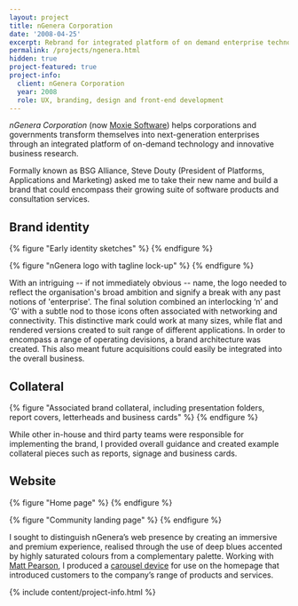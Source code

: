 ```yaml
---
layout: project
title: nGenera Corporation
date: '2008-04-25'
excerpt: Rebrand for integrated platform of on demand enterprise technology..
permalink: /projects/ngenera.html
hidden: true
project-featured: true
project-info:
  client: nGenera Corporation
  year: 2008
  role: UX, branding, design and front-end development
---
```

_nGenera Corporation_ (now [Moxie Software][1]) helps corporations and governments transform themselves into next-generation enterprises through an integrated platform of on-demand technology and innovative business research.

Formally known as BSG Alliance, Steve Douty (President of Platforms, Applications and Marketing) asked me to take their new name and build a brand that could encompass their growing suite of software products and consultation services.

## Brand identity
{% figure "Early identity sketches" %}
{% endfigure %}

{% figure "nGenera logo with tagline lock-up" %}
{% endfigure %}

With an intriguing -- if not immediately obvious -- name, the logo needed to reflect the organisation's broad ambition and signify a break with any past notions of 'enterprise'. The final solution combined an interlocking ‘n’ and ‘G’ with a subtle nod to those icons often associated with networking and connectivity. This distinctive mark could work at many sizes, while flat and rendered versions created to suit range of different applications. In order to encompass a range of operating devisions, a brand architecture was created. This also meant future acquisitions could easily be integrated into the overall business.

## Collateral
{% figure "Associated brand collateral, including presentation folders, report covers, letterheads and business cards" %}
{% endfigure %}

While other in-house and third party teams were responsible for implementing the brand, I provided overall guidance and created example collateral pieces such as reports, signage and business cards.

## Website
{% figure "Home page" %}
{% endfigure %}

{% figure "Community landing page" %}
{% endfigure %}

I sought to distinguish nGenera’s web presence by creating an immersive and premium experience, realised through the use of deep blues accented by highly saturated colours from a complementary palette. Working with [Matt Pearson][2], I produced a [carousel device][3] for use on the homepage that introduced customers to the company’s range of products and services.

{% include content/project-info.html %}

[1]: http://www.moxiesoft.com/
[2]: http://zenbullets.com/
[3]: http://zenbullets.com/actionscripter/blog/?p=144
